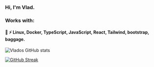 ### Hi, I'm Vlad. 
### Works with:  
<h4> 💬 ⚡ Linux, Docker, TypeScript, JavaScript, React, Tailwind, bootstrap, baggage.</h4>

![Vlados GitHub stats](https://github-readme-stats.vercel.app/api?username=Vladosdeadly&show_icons=true&theme=radical&count_private=true)

[![GitHub Streak](https://streak-stats.demolab.com?user=vladosdeadly&theme=dark)](https://git.io/streak-stats)
